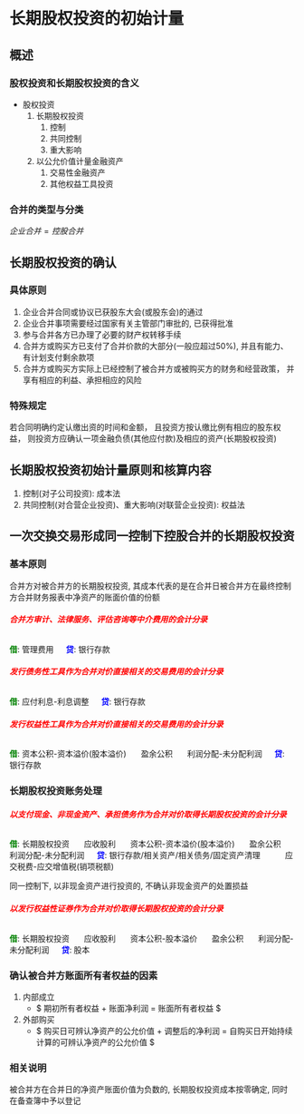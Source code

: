 # 长期股权投资的初始计量

## 概述

### 股权投资和长期股权投资的含义

- 股权投资
  1. 长期股权投资
     1. 控制
     2. 共同控制
     3. 重大影响
  2. 以公允价值计量金融资产
     1. 交易性金融资产
     2. 其他权益工具投资

### 合并的类型与分类

$企业合并 = 控股合并$


## 长期股权投资的确认

### 具体原则

1. 企业合并合同或协议已获股东大会(或股东会)的通过
2. 企业合并事项需要经过国家有关主管部门审批的, 已获得批准
3. 参与合并各方已办理了必要的财产权转移手续
4. 合并方或购买方已支付了合并价款的大部分(一般应超过50%), 并且有能力、有计划支付剩余款项
5. 合并方或购买方实际上已经控制了被合并方或被购买方的财务和经营政策， 并享有相应的利益、承担相应的风险

### 特殊规定

若合同明确约定认缴出资的时间和金额， 且投资方按认缴比例有相应的股东权益， 则投资方应确认一项金融负债(其他应付款)及相应的资产(长期股权投资)

## 长期股权投资初始计量原则和核算内容

1. 控制(对子公司投资): 成本法
2. 共同控制(对合营企业投资)、重大影响(对联营企业投资): 权益法

## 一次交换交易形成同一控制下控股合并的长期股权投资

### 基本原则

合并方对被合并方的长期股权投资, 其成本代表的是在合并日被合并方在最终控制方合并财务报表中净资产的账面价值的份额

###### <strong style="color: red">合并方审计、法律服务、评估咨询等中介费用的会计分录</strong>

<strong style="color: green">借</strong>: 管理费用
&emsp; <strong style="color: blue">贷</strong>: 银行存款

###### <strong style="color: red">发行债务性工具作为合并对价直接相关的交易费用的会计分录</strong>

<strong style="color: green">借</strong>: 应付利息-利息调整
&emsp; <strong style="color: blue">贷</strong>: 银行存款

###### <strong style="color: red">发行权益性工具作为合并对价直接相关的交易费用的会计分录</strong>

<strong style="color: green">借</strong>: 资本公积-资本溢价(股本溢价)
&ensp; &ensp; 盈余公积
&ensp; &ensp; 利润分配-未分配利润
&emsp; <strong style="color: blue">贷</strong>: 银行存款

### 长期股权投资账务处理

###### <strong style="color: red">以支付现金、非现金资产、承担债务作为合并对价取得长期股权投资的会计分录</strong>

<strong style="color: green">借</strong>: 长期股权投资
&ensp; &ensp; 应收股利
&ensp; &ensp; 资本公积-资本溢价(股本溢价)
&ensp; &ensp; 盈余公积
&ensp; &ensp; 利润分配-未分配利润
&emsp; <strong style="color: blue">贷</strong>: 银行存款/相关资产/相关债务/固定资产清理
&emsp; &ensp; &ensp; 应交税费-应交增值税(销项税额)

同一控制下, 以非现金资产进行投资的, 不确认非现金资产的处置损益

###### <strong style="color: red">以发行权益性证券作为合并对价取得长期股权投资的会计分录</strong>

<strong style="color: green">借</strong>: 长期股权投资
&ensp; &ensp; 应收股利
&ensp; &ensp; 资本公积-股本溢价
&ensp; &ensp; 盈余公积
&ensp; &ensp; 利润分配-未分配利润
&emsp; <strong style="color: blue">贷</strong>: 股本

### 确认被合并方账面所有者权益的因素

1. 内部成立
   - $ 期初所有者权益 + 账面净利润 = 账面所有者权益 $
2. 外部购买
   - $ 购买日可辨认净资产的公允价值 + 调整后的净利润 = 自购买日开始持续计算的可辨认净资产的公允价值 $

### 相关说明

被合并方在合并日的净资产账面价值为负数的, 长期股权投资成本按零确定, 同时在备查簿中予以登记